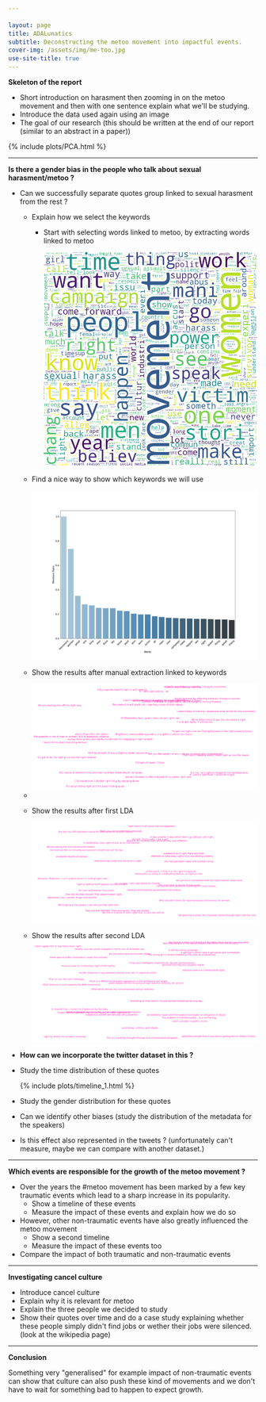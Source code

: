 ```yaml
---

layout: page
title: ADALunatics
subtitle: Deconstructing the metoo movement into impactful events. 
cover-img: /assets/img/me-too.jpg
use-site-title: true
---
```


**Skeleton of the report**

- Short introduction on harasment then zooming in on the metoo movement and then with one sentence explain what we'll be studying.
- Introduce the data used again using an image
- The goal of our research (this should be written at the end of our report (similar to an abstract in a paper))

{% include plots/PCA.html %}

------------

**Is there a gender bias in the people who talk about sexual harasment/metoo ?**

- Can we successfully separate quotes group linked to sexual harasment from the rest ?

  - Explain how we select the keywords

    - Start with selecting words linked to metoo, by extracting words linked to metoo

      <img src="assets/plots/Chapter_1/Wordcloud.png" class="center"/>

  - Find a nice way to show which keywords we will use

    <img src="assets/plots/Chapter_1/Keywords.png" class="center"/>

    

  - Show the results after manual extraction linked to keywords

    <img src="assets/plots/Chapter_1/Sentence_cloud_1_shorter_copy.png" class="center"/>

    

  - 

  - Show the results after first LDA

    <img src="assets/plots/Chapter_1/Sentence_cloud_2.png" class="center"/>

  - Show the results after second LDA<img src="assets/plots/Chapter_1/Sentence_cloud_3.png" class="center"/>

    

- **How can we incorporate the twitter dataset in this ?**

- Study the time distribution of these quotes

  {% include plots/timeline_1.html %}

  

- Study the gender distribution for these quotes

- Can we identify other biases (study the distribution of the metadata for the speakers)

- Is this effect also represented in the tweets ? (unfortunately can't measure, maybe we can compare with another dataset.)

---------

**Which events are responsible for the growth of the metoo movement ?**

- Over the years the #metoo movement has been marked by a few key traumatic events which lead to a sharp increase in its popularity. 
  - Show a timeline of these events 
  - Measure the impact of these events and explain how we do so
- However, other non-traumatic events have also greatly influenced the metoo movement
  - Show a second timeline
  - Measure the impact of these events too
- Compare the impact of both traumatic and non-traumatic events



-------



**Investigating cancel culture**

- Introduce cancel culture
- Explain why it is relevant for metoo
- Explain the three people we decided to study
- Show their quotes over time and do a case study explaining whether these people simply didn't find jobs or wether their jobs were silenced. (look at the wikipedia page)

----------

**Conclusion**

Something very "generalised" for example impact of non-traumatic events can show that culture can also push these kind of movements and we don't have to wait for something bad to happen to expect growth. 
